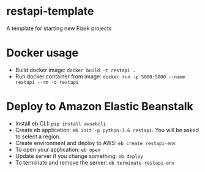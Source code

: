 # restapi-template
A template for starting new Flask projects

# Docker usage
- Build docker image: ```docker build -t restapi .```
- Run docker container from image: ```docker run -p 5000:5000 --name restapi --rm -d restapi```

# Deploy to Amazon Elastic Beanstalk
- Install eb CLI: ```pip install awsebcli```
- Create eb application: ```eb init -p python-3.6 restapi```. You will be asked to select a region.
- Create environment and deploy to AWS: ```eb create restapi-env```
- To open your application: ```eb open```
- Update server if you change something: ```eb deploy``` 
- To terminate and remove the server: ```eb terminate restapi-env```

